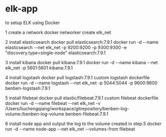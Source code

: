 # elk-app
to setup ELK using Docker

1 create a network
docker networker create elk_net

2 install elasticsearch
docker pull elasticsearch:7.9.1
docker run -d --name elasticsearch --net elk_net -p 9200:9200 -p 9300:9300 -e "discovery.type=single-node" elasticsearch:7.9.1

3 install kibana
docker pull kibana:7.9.1
docker run -d --name kibana --net elk_net -p 5601:5601 kibana:7.9.1

4 install logstash
docker pull logstash:7.9.1
custom logstash dockerfile
docker run -d --name logstash --net elk_net -p 5044:5044 -p 9600:9600 benben-logstash:7.9.1

5 install filebeat
docker pull elastic/filebeat:7.9.1
custom filebeat dockerfile
docker run -d --name filebeat --net elk_net -v /Users/liuchengqiang/workspace/gitrepository/benben-log-volume:/benben-log-volume  benben-filebeat:7.9.1

6 install node app and output the log to the volume created in step.5
docker run -d --name node-app --net elk_net --volumes-from filebeat <node-app Docker Image>